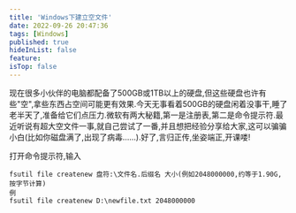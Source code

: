 ```yaml
---
title: 'Windows下建立空文件'
date: 2022-09-26 20:47:36
tags: [Windows]
published: true
hideInList: false
feature: 
isTop: false
---
```

现在很多小伙伴的电脑都配备了500GB或1TB以上的硬盘,但这些硬盘也许有些"空",拿些东西占空间可能更有效果.今天无事看着500GB的硬盘闲着没事干,睡了老半天了,准备给它们点压力.微软有两大秘籍,第一是注册表,第二是命令提示符.最近听说有超大空文件一事,就自己尝试了一番,并且想把经验分享给大家,这可以骗骗小白(比如你磁盘满了,出现了病毒……).好了,言归正传,坐姿端正,开课喽!

打开命令提示符,输入
```
fsutil file createnew 盘符:\文件名.后缀名 大小(例如2048000000,约等于1.90G,按字节计算)
例
fsutil file createnew D:\newfile.txt 2048000000
```